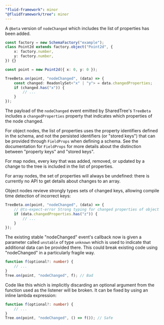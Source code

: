 ```yaml
---
"fluid-framework": minor
"@fluidframework/tree": minor
---
```



A `@beta` version of `nodeChanged` which includes the list of properties has been added.

```typescript
const factory = new SchemaFactory("example");
class Point2d extends factory.object("Point2d", {
	x: factory.number,
	y: factory.number,
}) {}

const point = new Point2d({ x: 0, y: 0 });

TreeBeta.on(point, "nodeChanged", (data) => {
	const changed: ReadonlySet<"x" | "y"> = data.changedProperties;
	if (changed.has("x")) {
		// ...
	}
});
```

The payload of the `nodeChanged` event emitted by SharedTree's `TreeBeta` includes a `changedProperties` property that indicates
which properties of the node changed.

For object nodes, the list of properties uses the property identifiers defined in the schema, and not the persisted
identifiers (or "stored keys") that can be provided through `FieldProps` when defining a schema.
See the documentation for `FieldProps` for more details about the distinction between "property keys" and "stored keys".

For map nodes, every key that was added, removed, or updated by a change to the tree is included in the list of properties.

For array nodes, the set of properties will always be undefined: there is currently no API to get details about changes to an array.

Object nodes revieve strongly types sets of changed keys, allowing compile time detection of incorrect keys:

```typescript
TreeBeta.on(point, "nodeChanged", (data) => {
	// @ts-expect-error Strong typing for changed properties of object nodes detects incorrect keys:
	if (data.changedProperties.has("z")) {
		// ...
	}
});
```

The existing stable "nodeChanged" event's callback now is given a parameter called `unstable` of type `unknown` which is used to indicate that additional data can be provided there.
This could break existing code using "nodeChanged" in a particularly fragile way.

```typescript
function f(optional?: number) {
	// ...
}
Tree.on(point, "nodeChanged", f); // Bad
```

Code like this which is implicitly discarding an optional argument from the function used as the listener will be broken.
It can be fixed by using an inline lambda expression:

```typescript
function f(optional?: number) {
	// ...
}
Tree.on(point, "nodeChanged", () => f()); // Safe
```
